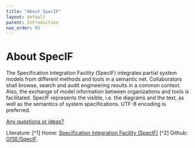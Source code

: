 ```yaml
---
title: "About SpecIF"
layout: default
parent: Introduction
nav_order: 05
---
```


# About SpecIF

The Specification Integration Facility (SpecIF) integrates partial system models from different methods and tools in a semantic net. 
Collaborators shall browse, search and audit engineering results in a common context. 
Also, the exchange of model information between organizations and tools is facilitated. 
SpecIF represents the visible, i.e. the diagrams and the text, as well as the semantics of system specifications. UTF-8 encoding is preferred.

<a href="https://github.com/GfSE/CoCoML/discussions/4" target="_blank">Any questions or ideas?</a>

Literature:
[^1] Home: <a href="http://specif.de/en/" target="_blank">Specification Integration Facility (SpecIF)</a>
[^2] Github: <a href="https://github.com/GfSE/SpecIF" target="_blank">GfSE/SpecIF</a>.


